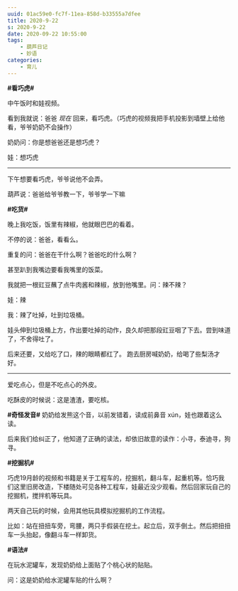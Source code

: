 ```yaml
---
uuid: 01ac59e0-fc7f-11ea-858d-b33555a7dfee
title: 2020-9-22
s: 2020-9-22
date: 2020-09-22 10:55:00
tags:
	- 葫芦日记
	- 妙语
categories:
	- 育儿
---
```




**\#看巧虎\#**

中午饭时和娃视频。

看到我就说：爸爸 *现在* 回来，看巧虎。（巧虎的视频我把手机投影到墙壁上给他看，爷爷奶奶不会操作）

奶奶问：你是想爸爸还是想巧虎？

娃：想巧虎

---

下午想要看巧虎，爷爷说他不会弄。

葫芦说：爸爸给爷爷教一下，爷爷学一下嘛





**\#吃货\#**

晚上我吃饭，饭里有辣椒，他就眼巴巴的看着。

不停的说：爸爸，看看么。

重复的问：爸爸在干什么啊？爸爸吃的什么啊？

甚至趴到我嘴边要看我嘴里的饭菜。

我就把一根豇豆蘸了点牛肉酱和辣椒，放到他嘴里。问：辣不辣？

娃：辣

我：辣了吐掉，吐到垃圾桶。

娃头伸到垃圾桶上方，作出要吐掉的动作，良久却把那段豇豆咽了下去。尝到味道了，不舍得吐了。

后来还要，又给吃了口，辣的眼睛都红了。 跑去厨房喊奶奶，给喝了些梨汤才好。

---

<!-- more -->



爱吃点心，但是不吃点心的外皮。

吃酥皮的时候说：这是渣渣，要吃核。



**\#奇怪发音\#**
奶奶给发熊这个音，以前发错着，读成前鼻音 xún，娃也跟着这么读。

后来我们给纠正了，他知道了正确的读法，却依旧故意的读作：小寻，泰迪寻，狗寻。



**\#挖掘机\#**

巧虎19月龄的视频和书籍是关于工程车的，挖掘机，翻斗车，起重机等。恰巧我们这里旧房改造，下楼随处可见各种工程车，娃最近没少观看。然后回家玩自己的挖掘机，搅拌机等玩具。

两天自己玩的时候，会用其他玩具模拟挖掘机的工作流程。

比如：站在扭扭车旁，弯腰，两只手假装在挖土。起立后，双手倒土。然后把扭扭车一头抬起，像翻斗车一样卸货。



**\#语法\#**

在玩水泥罐车，发现奶奶给上面贴了个桃心状的贴贴。

问：这是奶奶给水泥罐车贴的什么啊？